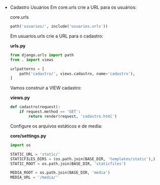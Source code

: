 
- Cadastro Usuários
    Em core.urls crie a URL para os usuários:

    core.urls

    ```python
    path('usuarios/', include('usuarios.urls'))
    ```

    Em usuarios.urls crie a URL para o cadastro:

    **urls.py**

    ```python
    from django.urls import path
    from . import views

    urlpatterns = [
        path('cadastro/', views.cadastro, name='cadastro'),
    ]
    ```

    Vamos construir a VIEW cadastro:

    **views.py**

    ```python
    def cadastro(request):
        if request.method == 'GET':
            return render(request, 'cadastro.html')
    ```

    Configure os arquivos estáticos e de media:

    **core/settings.py**

    ```python
    import os

    STATIC_URL = 'static/'
    STATICFILES_DIRS = (os.path.join(BASE_DIR, 'templates/static'),)
    STATIC_ROOT = os.path.join(BASE_DIR, 'staticfiles')

    MEDIA_ROOT = os.path.join(BASE_DIR, 'media')
    MEDIA_URL = '/media/'
    ```
